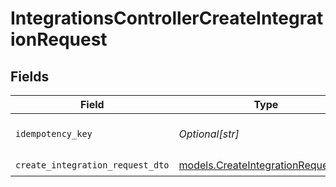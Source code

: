 # IntegrationsControllerCreateIntegrationRequest


## Fields

| Field                                                                          | Type                                                                           | Required                                                                       | Description                                                                    |
| ------------------------------------------------------------------------------ | ------------------------------------------------------------------------------ | ------------------------------------------------------------------------------ | ------------------------------------------------------------------------------ |
| `idempotency_key`                                                              | *Optional[str]*                                                                | :heavy_minus_sign:                                                             | A header for idempotency purposes                                              |
| `create_integration_request_dto`                                               | [models.CreateIntegrationRequestDto](../models/createintegrationrequestdto.md) | :heavy_check_mark:                                                             | N/A                                                                            |